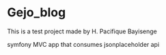 # Gejo_blog

This is a test project made by H. Pacifique Bayisenge

symfony MVC app that consumes jsonplaceholder api 
